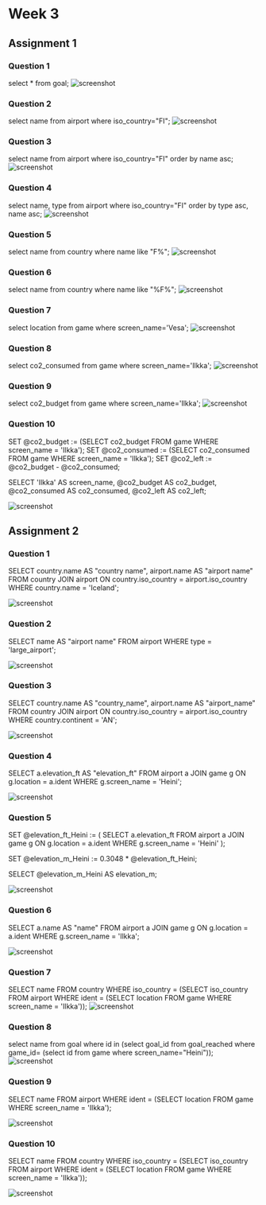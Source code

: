 # Week 3

## Assignment 1

### Question 1

select * from goal;
![screenshot](w3a1q1.png)

### Question 2

select name from airport where iso_country="FI";
![screenshot](w3a1q2.png)

### Question 3

select name from airport where iso_country="FI" order by name asc;
![screenshot](w3a1q3.png)


### Question 4


select name, type from airport where iso_country="FI" order by type asc, name asc;
![screenshot](w3a1q4.png)

### Question 5


select name from country where name like "F%";
![screenshot](w3a1q5.png)

### Question 6

select name from country where name like "%F%";
![screenshot](w3a1q6.png)

### Question 7

select location from game where screen_name='Vesa';
![screenshot](w3a1q7.png)

### Question 8

select co2_consumed from game where screen_name='Ilkka';
![screenshot](w3a1q8.png)

### Question 9

select co2_budget from game where screen_name='Ilkka';
![screenshot](w3a1q9.png)
### Question 10

SET @co2_budget := (SELECT co2_budget FROM game WHERE screen_name = 'Ilkka');
SET @co2_consumed := (SELECT co2_consumed FROM game WHERE screen_name = 'Ilkka');
SET @co2_left := @co2_budget - @co2_consumed;

SELECT 'Ilkka' AS screen_name,
       @co2_budget AS co2_budget,
       @co2_consumed AS co2_consumed,
       @co2_left AS co2_left;

![screenshot](w3a1q10.png)
## Assignment 2

### Question 1
SELECT
    country.name AS "country name",
    airport.name AS "airport name"
FROM
    country
JOIN
    airport ON country.iso_country = airport.iso_country
WHERE
    country.name = 'Iceland';

![screenshot](w3a2q1.png)

### Question 2

SELECT
    name AS "airport name"
FROM
    airport
WHERE
    type = 'large_airport';

![screenshot](w3a2q2.png)
### Question 3


SELECT
    country.name AS "country_name",
    airport.name AS "airport_name"
FROM
    country
JOIN
    airport ON country.iso_country = airport.iso_country
WHERE
    country.continent = 'AN';


![screenshot](w3a2q3.png)
### Question 4

SELECT
    a.elevation_ft AS "elevation_ft"
FROM
    airport a
JOIN
    game g ON g.location = a.ident
WHERE
    g.screen_name = 'Heini';


![screenshot](w3a2q4.png)

### Question 5

SET @elevation_ft_Heini := (
    SELECT
        a.elevation_ft
    FROM
        airport a
    JOIN
        game g ON g.location = a.ident
    WHERE
        g.screen_name = 'Heini'
);

SET @elevation_m_Heini := 0.3048 * @elevation_ft_Heini;

SELECT @elevation_m_Heini AS elevation_m;

![screenshot](w3a2q5.png)
### Question 6
SELECT
    a.name AS "name"
FROM
    airport a
JOIN
    game g ON g.location = a.ident
WHERE
    g.screen_name = 'Ilkka';

![screenshot](w3a2q6.png)
### Question 7
SELECT name
FROM country
WHERE iso_country = (SELECT iso_country
                     FROM airport
                     WHERE ident = (SELECT location
                                    FROM game
                                    WHERE screen_name = 'Ilkka'));
![screenshot](w3a2q7.png)
### Question 8
select name
from goal
where id in
            (select goal_id
             from goal_reached
             where game_id=
                   (select id from game where screen_name="Heini"));
![screenshot](w3a2q8.png)
### Question 9

SELECT name
FROM airport
WHERE ident = (SELECT location
               FROM game
               WHERE screen_name = 'Ilkka');


![screenshot](w3a2q9.png)
### Question 10
SELECT name
FROM country
WHERE iso_country = (SELECT iso_country
                     FROM airport
                     WHERE ident = (SELECT location
                                    FROM game
                                    WHERE screen_name = 'Ilkka'));


![screenshot](w3a2q10.png)